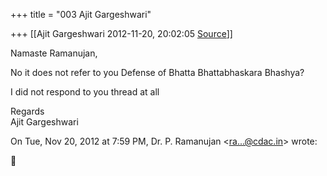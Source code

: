 +++
title = "003 Ajit Gargeshwari"

+++
[[Ajit Gargeshwari	2012-11-20, 20:02:05 [Source](https://groups.google.com/g/bvparishat/c/KtkhmSHZZa4)]]



Namaste Ramanujan,  
  
No it does not refer to you Defense of Bhatta Bhattabhaskara Bhashya?  
  
I did not respond to you thread at all  
  

Regards  
Ajit Gargeshwari  

On Tue, Nov 20, 2012 at 7:59 PM, Dr. P. Ramanujan \<[ra...@cdac.in]()\> wrote:  



